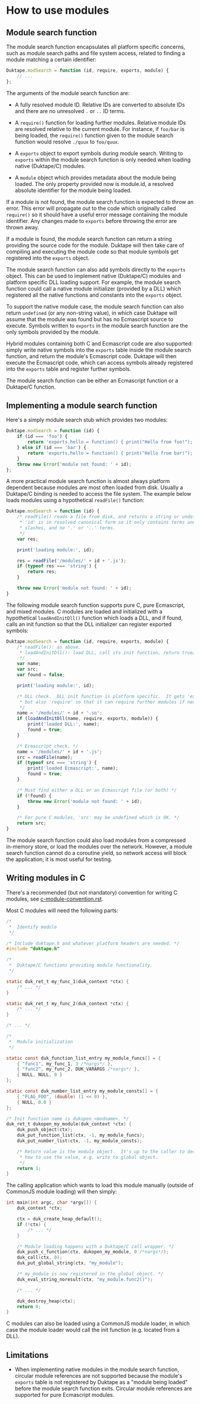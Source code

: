 # How to use modules

## Module search function

The module search function encapsulates all platform specific concerns,
such as module search paths and file system access, related to finding a
module matching a certain identifier:

```js
Duktape.modSearch = function (id, require, exports, module) {
    // ...
};
```

The arguments of the module search function are:

* A fully resolved module ID.  Relative IDs are converted to absolute
  IDs and there are no unresolved `.` or `..` ID terms.

* A `require()` function for loading further modules.  Relative module IDs
  are resolved relative to the current module.  For instance, if `foo/bar`
  is being loaded, the `require()` function given to the module search function
  would resolve `./quux` to `foo/quux`.

* A `exports` object to export symbols during module search.  Writing to
  `exports` within the module search function is only needed when loading
  native (Duktape/C) modules.

* A `module` object which provides metadata about the module being loaded.
  The only property provided now is module.id, a resolved absolute identifier
  for the module being loaded.

If a module is not found, the module search function is expected to throw
an error.  This error will propagate out to the code which originally called
`require()` so it should have a useful error message containing the
module identifier.  Any changes made to `exports` before throwing the error
are thrown away.

If a module is found, the module search function can return a string
providing the source code for the module.  Duktape will then take care of
compiling and executing the module code so that module symbols get registered
into the `exports` object.

The module search function can also add symbols directly to the
`exports` object.  This can be used to implement native (Duktape/C)
modules and platform specific DLL loading support.  For example, the module
search function could call a native module initializer (provided by a DLL)
which registered all the native functions and constants into the
`exports` object.

To support the native module case, the module search function can also
return `undefined` (or any non-string value), in which case Duktape will
assume that the module was found but has no Ecmascript source to execute.
Symbols written to `exports` in the module search function are the only
symbols provided by the module.

Hybrid modules containing both C and Ecmascript code are also supported:
simply write native symbols into the `exports` table inside the module
search function, and return the module's Ecmascript code.  Duktape
will then execute the Ecmascript code, which can access symbols already
registered into the `exports` table and register further symbols.

The module search function can be either an Ecmascript function or a
Duktape/C function.

## Implementing a module search function

Here's a simply module search stub which provides two modules:

```js
Duktape.modSearch = function (id) {
    if (id === 'foo') {
        return 'exports.hello = function() { print("Hello from foo!"); };';
    } else if (id === 'bar') {
        return 'exports.hello = function() { print("Hello from bar!"); };';
    }
    throw new Error('module not found: ' + id);
};
```

A more practical module search function is almost always platform dependent
because modules are most often loaded from disk.  Usually a Duktape/C binding
is needed to access the file system.  The example below loads modules using a
hypothetical `readFile()` function:

```js
Duktape.modSearch = function (id) {
    /* readFile() reads a file from disk, and returns a string or undefined.
     * 'id' is in resolved canonical form so it only contains terms and
     * slashes, and no '.' or '..' terms.
     */
    var res;

    print('loading module:', id);

    res = readFile('/modules/' + id + '.js');
    if (typeof res === 'string') {
        return res;
    }

    throw new Error('module not found: ' + id);
}
```

The following module search function supports pure C, pure Ecmascript, and
mixed modules.  C modules are loaded and initialized with a hypothetical
`loadAndInitDll()` function which loads a DLL, and if found, calls an
init function so that the DLL initializer can register exported symbols:

```js
Duktape.modSearch = function (id, require, exports, module) {
    /* readFile(): as above.
     * loadAndInitDll(): load DLL, call its init function, return true/false.
     */
    var name;
    var src;
    var found = false;

    print('loading module:', id);

    /* DLL check.  DLL init function is platform specific.  It gets 'exports'
     * but also 'require' so that it can require further modules if necessary.
     */
    name = '/modules/' + id + '.so';
    if (loadAndInitDll(name, require, exports, module)) {
        print('loaded DLL:', name);
        found = true;
    }

    /* Ecmascript check. */
    name = '/modules/' + id + '.js';
    src = readFile(name);
    if (typeof src === 'string') {
        print('loaded Ecmascript:', name);
        found = true;
    }

    /* Must find either a DLL or an Ecmascript file (or both) */
    if (!found) {
        throw new Error('module not found: ' + id);
    }

    /* For pure C modules, 'src' may be undefined which is OK. */
    return src;
}
```

The module search function could also load modules from a compressed
in-memory store, or load the modules over the network.  However, a module
search function cannot do a coroutine yield, so network access will block the
application; it is most useful for testing.

<!-- XXX: this is just a placeholder, perhaps a separate guide section or integrate
     better with text elsewhere in this section.
-->

## Writing modules in C

There's a recommended (but not mandatory) convention for writing C modules, see
[c-module-convention.rst](https://github.com/svaarala/duktape/blob/master/doc/c-module-convention.rst).

Most C modules will need the following parts:

```c
/*
 *  Identify module
 */

/* Include duktape.h and whatever platform headers are needed. */
#include "duktape.h"

/*
 *  Duktape/C functions providing module functionality.
 */

static duk_ret_t my_func_1(duk_context *ctx) {
    /* ... */
}

static duk_ret_t my_func_2(duk_context *ctx) {
    /* ... */
}

/* ... */

/*
 *  Module initialization
 */

static const duk_function_list_entry my_module_funcs[] = {
    { "func1", my_func_1, 3 /*nargs*/ },
    { "func2", my_func_2, DUK_VARARGS /*nargs*/ },
    { NULL, NULL, 0 }
};

static const duk_number_list_entry my_module_consts[] = {
    { "FLAG_FOO", (double) (1 << 0) },
    { NULL, 0.0 }
};

/* Init function name is dukopen_<modname>. */
duk_ret_t dukopen_my_module(duk_context *ctx) {
    duk_push_object(ctx);
    duk_put_function_list(ctx, -1, my_module_funcs);
    duk_put_number_list(ctx, -1, my_module_consts);

    /* Return value is the module object.  It's up to the caller to decide
     * how to use the value, e.g. write to global object.
     */
    return 1;
}
```

The calling application which wants to load this module manually (outside
of CommonJS module loading) will then simply:

```c
int main(int argc, char *argv[]) {
    duk_context *ctx;

    ctx = duk_create_heap_default();
    if (!ctx) {
        /* ... */
    }

    /* Module loading happens with a Duktape/C call wrapper. */
    duk_push_c_function(ctx, dukopen_my_module, 0 /*nargs*/);
    duk_call(ctx, 0);
    duk_put_global_string(ctx, "my_module");

    /* my_module is now registered in the global object. */
    duk_eval_string_noresult(ctx, "my_module.func2()");

    /* ... */

    duk_destroy_heap(ctx);
    return 0;
}
```

C modules can also be loaded using a CommonJS module loader, in which case
the module loader would call the init function (e.g. located from a DLL).

## Limitations

* When implementing native modules in the module search function, circular
  module references are not supported because the module's `exports`
  table is not registered by Duktape as a "module being loaded" before the
  module search function exits.  Circular module references are supported for
  pure Ecmascript modules.
